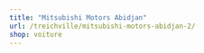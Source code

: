 ```yaml
---
title: "Mitsubishi Motors Abidjan"
url: /treichville/mitsubishi-motors-abidjan-2/
shop: voiture
---
```

